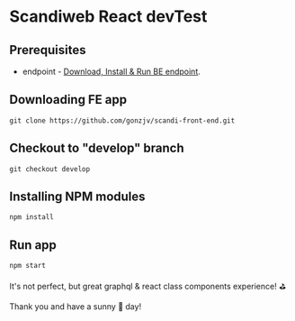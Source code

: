 # Scandiweb React devTest

## Prerequisites

- endpoint - [Download, Install & Run BE endpoint](https://github.com/scandiweb/junior-react-endpoint).

## Downloading FE app

```
git clone https://github.com/gonzjv/scandi-front-end.git
```

## Checkout to "develop" branch

```
git checkout develop
```

## Installing NPM modules

```
npm install
```

## Run app

```
npm start
```

It's not perfect, but great graphql & react class components experience! ⛳

Thank you and have a sunny 🌻 day!
